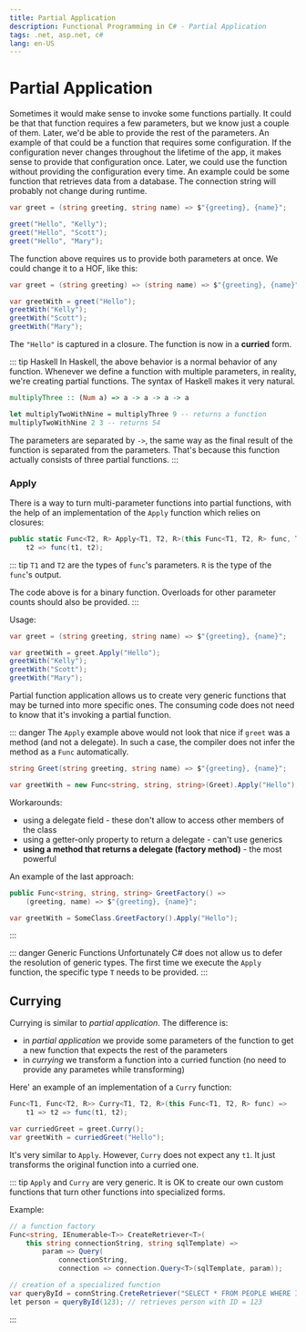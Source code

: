 ```yaml
---
title: Partial Application
description: Functional Programming in C# - Partial Application
tags: .net, asp.net, c#
lang: en-US
---
```


# Partial Application

Sometimes it would make sense to invoke some functions partially. It could be
that that function requires a few parameters, but we know just a couple of them.
Later, we'd be able to provide the rest of the parameters. An example of that
could be a function that requires some configuration. If the configuration never
changes throughout the lifetime of the app, it makes sense to provide that
configuration once. Later, we could use the function without providing the
configuration every time. An example could be some function that retrieves data
from a database. The connection string will probably not change during runtime.

```csharp
var greet = (string greeting, string name) => $"{greeting}, {name}";

greet("Hello", "Kelly");
greet("Hello", "Scott");
greet("Hello", "Mary");
```

The function above requires us to provide both parameters at once. We could
change it to a HOF, like this:

```csharp
var greet = (string greeting) => (string name) => $"{greeting}, {name}";

var greetWith = greet("Hello");
greetWith("Kelly");
greetWith("Scott");
greetWith("Mary");
```

The `"Hello"` is captured in a closure. The function is now in a **curried**
form.

::: tip Haskell
In Haskell, the above behavior is a normal behavior of any function. Whenever we
define a function with multiple parameters, in reality, we're creating partial
functions. The syntax of Haskell makes it very natural.

```haskell
multiplyThree :: (Num a) => a -> a -> a -> a

let multiplyTwoWithNine = multiplyThree 9 -- returns a function
multiplyTwoWithNine 2 3 -- returns 54
```

The parameters are separated by `->`, the same way as the final result of the
function is separated from the parameters. That's because this function actually
consists of three partial functions. 
:::

### Apply

There is a way to turn multi-parameter functions into partial functions, with
the help of an implementation of the `Apply` function which relies on closures:

```csharp
public static Func<T2, R> Apply<T1, T2, R>(this Func<T1, T2, R> func, T1 parameter) =>
    t2 => func(t1, t2);
```

::: tip
`T1` and `T2` are the types of `func`'s parameters. `R` is the type of the
`func`'s output.

The code above is for a binary function. Overloads for other parameter counts
should also be provided.
:::

Usage:

```csharp
var greet = (string greeting, string name) => $"{greeting}, {name}";

var greetWith = greet.Apply("Hello");
greetWith("Kelly");
greetWith("Scott");
greetWith("Mary");
```

Partial function application allows us to create very generic functions that may
be turned into more specific ones. The consuming code does not need to know that
it's invoking a partial function.

::: danger
The `Apply` example above would not look that nice if `greet` was a method (and
not a delegate). In such a case, the compiler does not infer the method as a
`Func` automatically.

```csharp
string Greet(string greeting, string name) => $"{greeting}, {name}";

var greetWith = new Func<string, string, string>(Greet).Apply("Hello");
```

Workarounds:

- using a delegate field - these don't allow to access other members of the class
- using a getter-only property to return a delegate - can't use generics
- **using a method that returns a delegate (factory method)** - the most powerful

An example of the last approach:

```csharp
public Func<string, string, string> GreetFactory() =>
    (greeting, name) => $"{greeting}, {name}";

var greetWith = SomeClass.GreetFactory().Apply("Hello");
```
:::

::: danger Generic Functions
Unfortunately C# does not allow us to defer the resolution of generic types. The
first time we execute the `Apply` function, the specific type `T` needs to be
provided.
:::

## Currying

Currying is similar to *partial application*. The difference is:

- in *partial application* we provide some parameters of the function to get a
  new function that expects the rest of the parameters
- in *currying* we transform a function into a curried function (no need to
  provide any parametes while transforming)

Here' an example of an implementation of a `Curry` function:

```csharp
Func<T1, Func<T2, R>> Curry<T1, T2, R>(this Func<T1, T2, R> func) =>
    t1 => t2 => func(t1, t2);

var curriedGreet = greet.Curry();
var greetWith = curriedGreet("Hello");
```

It's very similar to `Apply`. However, `Curry` does not expect any `t1`. It just
transforms the original function into a curried one.

::: tip
`Apply` and `Curry` are very generic. It is OK to create our own custom functions
that turn other functions into specialized forms.

Example:

```csharp
// a function factory
Func<string, IEnumerable<T>> CreateRetriever<T>(
    this string connectionString, string sqlTemplate) => 
        param => Query(
            connectionString, 
            connection => connection.Query<T>(sqlTemplate, param));

// creation of a specialized function
var queryById = connString.CreteRetriever("SELECT * FROM PEOPLE WHERE ID = @id");
let person = queryById(123); // retrieves person with ID = 123
```
:::
